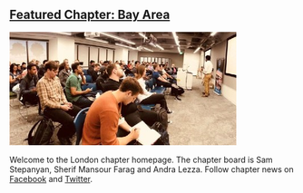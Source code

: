 
## [Featured Chapter: Bay Area]('#')

<a><img src="assets/images/content/bay_area.jpg" alt="Bay Area Chapter Meeting"></a>

Welcome to the London chapter homepage. The chapter board is Sam Stepanyan, Sherif Mansour Farag and Andra Lezza. Follow chapter news on [Facebook](https://www.facebook.com/OWASPLondon) and [Twitter](http://twitter.com/owasplondon).
